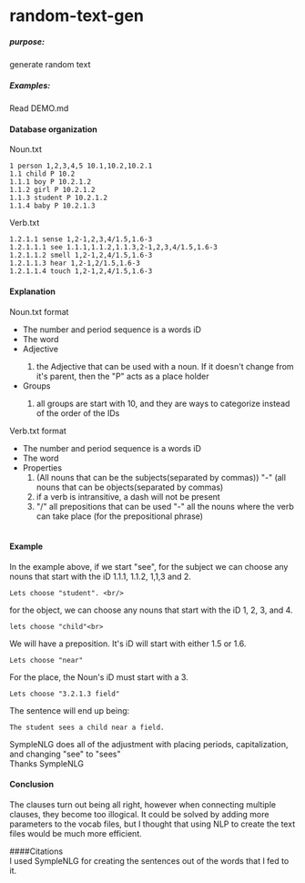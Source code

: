 # random-text-gen
##### purpose:
generate random text<br/>
##### Examples:
Read DEMO.md<br/>

#### Database organization

Noun.txt <br/>

	1 person 1,2,3,4,5 10.1,10.2,10.2.1
	1.1 child P 10.2
	1.1.1 boy P 10.2.1.2
	1.1.2 girl P 10.2.1.2
	1.1.3 student P 10.2.1.2
	1.1.4 baby P 10.2.1.3

Verb.txt <br/>

	1.2.1.1 sense 1,2-1,2,3,4/1.5,1.6-3
	1.2.1.1.1 see 1.1.1,1.1.2,1.1.3,2-1,2,3,4/1.5,1.6-3
	1.2.1.1.2 smell 1,2-1,2,4/1.5,1.6-3
	1.2.1.1.3 hear 1,2-1,2/1.5,1.6-3
	1.2.1.1.4 touch 1,2-1,2,4/1.5,1.6-3

#### Explanation

Noun.txt format <br/>

<ul>	
<li>The number and period sequence is a words iD</li>
<li>The word</li>
<li>Adjective</li>
<ol>
<li>the Adjective that can be used with a noun. If it doesn't change from it's parent, then the "P" acts as a place holder</li>
</ol>
<li>Groups</li>
<ol>
<li>all groups are start with 10, and they are ways to categorize instead of the order of the IDs</li>
</ol>

</ul>

Verb.txt format <br/>

<ul>	
<li>The number and period sequence is a words iD
<li>The word
<li>Properties
<ol>
<li>(All nouns that can be the subjects(separated by commas)) "-" (all nouns that can be objects(separated by commas)

<li>if a verb is intransitive, a dash will not be present
<li>"/" all prepositions that can be used "-" all the nouns where the verb can take place (for the prepositional phrase)
<br/>
<br/>
</ol>
</ul>

#### Example

In the example above, if we start "see", for the subject we can choose any nouns that start with the iD 1.1.1, 1.1.2, 1,1,3 and 2.<br/>

	Lets choose "student". <br/>
for the object, we can choose any nouns that start with the iD 1, 2, 3, and 4.<br/>

	lets choose "child"<br>
We will have a preposition. It's iD will start with either 1.5 or 1.6.<br>

	Lets choose "near"
For the place, the Noun's iD must start with a 3.<br>
 
	Lets choose "3.2.1.3 field"
The sentence will end up being:<br/>

	The student sees a child near a field.

SympleNLG does all of the adjustment with placing periods, capitalization, and changing "see" to "sees"<br/>
Thanks SympleNLG


#### Conclusion
The clauses turn out being all right, however when connecting multiple clauses, they become too illogical. It could be solved by adding more parameters to the vocab files, but I thought that using NLP to create the text files would be much more efficient. 

####Citations<br/>
I used SympleNLG for creating the sentences out of the words that I fed to it. 
